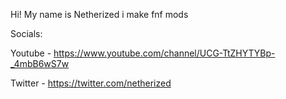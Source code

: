 Hi! My name is Netherized i make fnf mods

Socials:

Youtube - https://www.youtube.com/channel/UCG-TtZHYTYBp-_4mbB6wS7w

Twitter - https://twitter.com/netherized
